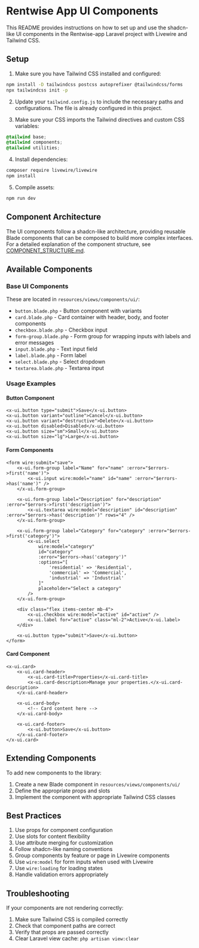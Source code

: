 # Rentwise App UI Components

This README provides instructions on how to set up and use the shadcn-like UI components in the Rentwise-app Laravel project with Livewire and Tailwind CSS.

## Setup

1. Make sure you have Tailwind CSS installed and configured:

```bash
npm install -D tailwindcss postcss autoprefixer @tailwindcss/forms
npx tailwindcss init -p
```

2. Update your `tailwind.config.js` to include the necessary paths and configurations. The file is already configured in this project.

3. Make sure your CSS imports the Tailwind directives and custom CSS variables:

```css
@tailwind base;
@tailwind components;
@tailwind utilities;
```

4. Install dependencies:

```bash
composer require livewire/livewire
npm install
```

5. Compile assets:

```bash
npm run dev
```

## Component Architecture

The UI components follow a shadcn-like architecture, providing reusable Blade components that can be composed to build more complex interfaces. For a detailed explanation of the component structure, see [COMPONENT_STRUCTURE.md](./COMPONENT_STRUCTURE.md).

## Available Components

### Base UI Components

These are located in `resources/views/components/ui/`:

- `button.blade.php` - Button component with variants
- `card.blade.php` - Card container with header, body, and footer components
- `checkbox.blade.php` - Checkbox input
- `form-group.blade.php` - Form group for wrapping inputs with labels and error messages
- `input.blade.php` - Text input field
- `label.blade.php` - Form label
- `select.blade.php` - Select dropdown
- `textarea.blade.php` - Textarea input

### Usage Examples

#### Button Component

```blade
<x-ui.button type="submit">Save</x-ui.button>
<x-ui.button variant="outline">Cancel</x-ui.button>
<x-ui.button variant="destructive">Delete</x-ui.button>
<x-ui.button disabled>Disabled</x-ui.button>
<x-ui.button size="sm">Small</x-ui.button>
<x-ui.button size="lg">Large</x-ui.button>
```

#### Form Components

```blade
<form wire:submit="save">
    <x-ui.form-group label="Name" for="name" :error="$errors->first('name')">
        <x-ui.input wire:model="name" id="name" :error="$errors->has('name')" />
    </x-ui.form-group>
    
    <x-ui.form-group label="Description" for="description" :error="$errors->first('description')">
        <x-ui.textarea wire:model="description" id="description" :error="$errors->has('description')" rows="4" />
    </x-ui.form-group>
    
    <x-ui.form-group label="Category" for="category" :error="$errors->first('category')">
        <x-ui.select 
            wire:model="category" 
            id="category" 
            :error="$errors->has('category')"
            :options="[
                'residential' => 'Residential',
                'commercial' => 'Commercial',
                'industrial' => 'Industrial'
            ]"
            placeholder="Select a category"
        />
    </x-ui.form-group>
    
    <div class="flex items-center mb-4">
        <x-ui.checkbox wire:model="active" id="active" />
        <x-ui.label for="active" class="ml-2">Active</x-ui.label>
    </div>
    
    <x-ui.button type="submit">Save</x-ui.button>
</form>
```

#### Card Component

```blade
<x-ui.card>
    <x-ui.card-header>
        <x-ui.card-title>Properties</x-ui.card-title>
        <x-ui.card-description>Manage your properties.</x-ui.card-description>
    </x-ui.card-header>
    
    <x-ui.card-body>
        <!-- Card content here -->
    </x-ui.card-body>
    
    <x-ui.card-footer>
        <x-ui.button>Save</x-ui.button>
    </x-ui.card-footer>
</x-ui.card>
```

## Extending Components

To add new components to the library:

1. Create a new Blade component in `resources/views/components/ui/`
2. Define the appropriate props and slots
3. Implement the component with appropriate Tailwind CSS classes

## Best Practices

1. Use props for component configuration
2. Use slots for content flexibility
3. Use attribute merging for customization
4. Follow shadcn-like naming conventions
5. Group components by feature or page in Livewire components
6. Use `wire:model` for form inputs when used with Livewire
7. Use `wire:loading` for loading states
8. Handle validation errors appropriately

## Troubleshooting

If your components are not rendering correctly:

1. Make sure Tailwind CSS is compiled correctly
2. Check that component paths are correct
3. Verify that props are passed correctly
4. Clear Laravel view cache: `php artisan view:clear` 